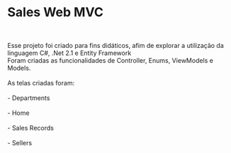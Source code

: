 <h1>Sales Web MVC</h1><br>
<p>Esse projeto foi criado para fins didáticos, afim de explorar a utilização da linguagem C#, .Net 2.1 e Entity Framework<br>
Foram criadas as funcionalidades de Controller, Enums, ViewModels e Models.<br><br>
As telas criadas foram:<br><br> 
  - Departments<br><br>
  - Home<br><br>
  - Sales Records<br><br>
  - Sellers
</p>
      
 
